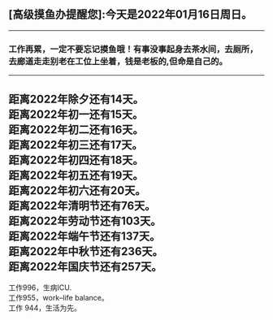 ## [高级摸鱼办提醒您]:今天是2022年01月16日周日。
---
### 工作再累，一定不要忘记摸鱼哦！有事没事起身去茶水间，去厕所，去廊道走走别老在工位上坐着，钱是老板的,但命是自己的。
---
距离2022年除夕还有14天。  
距离2022年初一还有15天。  
距离2022年初二还有16天。  
距离2022年初三还有17天。  
距离2022年初四还有18天。  
距离2022年初五还有19天。  
距离2022年初六还有20天。  
距离2022年清明节还有76天。  
距离2022年劳动节还有103天。  
距离2022年端午节还有137天。  
距离2022年中秋节还有236天。  
距离2022年国庆节还有257天。  
---
工作996，生病ICU.  
工作955，work–life balance。  
工作 944，生活为先。